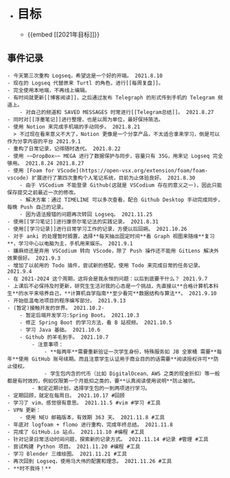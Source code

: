 - # 目标
	- {{embed [[2021年目标]]}}
## 事件记录
	- 今天第三次重构 Logseq，希望这是一个好的开端。 2021.8.10
	- 现在的 Logseq 代替原来 Turtl 的角色，进行[[每周复盘]]。
	- 完全使用本地端，不再线上编辑。
	- 有时间就更新[[博客阅读]]，之后通过发布 Telegraph 的形式传到手机的 Telegram 频道上。
		- 对自己的频道和 SAVED MESSAGES 时常进行[[Telegram总结]]。 2021.8.27
	- 同时对[[浮墨笔记]]进行整理，也是以周为单位，最好保持简洁。
	- 使用 Notion 来完成手机端的手动同步。 2021.8.21
	  > 不过现在看来意义不大了，Notion 更像是一个分享产品，不太适合拿来学习，倒是可以作为分享内容的平台 2021.9.1
	- 重构了日常记录，记得随时迭代。 2021.8.22
	- 使用 ~~DropBox~~ MEGA 进行了数据保护与同步，容量只有 35G，用来记 Logseq 完全够用。 2021.8.24 2021.8.27
	- 使用 [Foam for VScode](https://open-vsx.org/extension/foam/foam-vscode) 扩展进行了第四次重构个人笔记系统，目前为止体验良好。 2021.8.30
		- 由于 VSCodium 不能登录 Github(这就是 VSCodium 存在的意义之一)，因此只能保存提交之前最近一次的修改。
		- 解决方案：通过 TIMELINE 可以多次查看，配合 Github Desktop 手动完成同步，每晚 Push 自己的记录。
		- 因为语法报错的问题再次转回 Logseq。 2021.11.25
	- 使用[[学习笔记]]进行康奈尔笔记法的实践记录。 2021.8.31
	- 使用[[学习记录]]进行日常学习工作的记录，方便以后回朔。 2021.10.26
	- 对于 anki 的处理暂时搁置，选择**每天抽出固定时间**看 Graph 视图来随缘**复习**，学习中心以电脑为主，手机用来娱乐。 2021.9.1
	- 嫌麻烦还是弃用 VSCodium 转向 VScode，除了 Push 操作还不能用 GitLens 解决外效果很好。 2021.9.3
	- 增加了以前用的 Todo 插件，尝试新的搭配，使用 Todo 来完成日常的任务记录。 2021.9.4
	- 在 2021-2024 这个周期，这将会是我永恒的问题：以后到底要干什么？ 2021.9.7
	- 上课后不必保持及时更新，研究生生活对我的心态是一个挑战，先直接以**合格计算机本科生**的水平来培养自己，**计算机自学指南**至少看完**数据结构与算法**。 2021.9.10
	- 开始低温电池项目的程序编写部分。 2021.9.13
	- (暂定)接触开发的世界。 2021.10.2-
		- 暂定后端开发学习:Spring Boot。 2021.10.3
		- 修正 Spring Boot 的学习方法，看 B 站视频。 2021.10.5
		- 学习 Java 基础。 2021.10.6
		- Github 的羊毛到手。 2021.10.7
			- 注意事项：
				- **每两年**需要重新验证一次学生身份，特殊服务如 JB 全家桶 需要**每年**使用 GitHub 账号续期。而且注意学生认证用于商业目的的话需要**阅读授权许可**防止侵权。
				- 学生包内含的代币（比如 DigitalOcean、AWS 之类的现金折扣）等一般都是有时效的，例如仅限第一个月抵扣之类的，要**认真阅读使用说明**防止被坑。
			- 制定近期计划，选择学生包的一到两项进行学习。
	- 定期回顾，就定在每周日。 2021.10.17 #回顾
	- 学习了 vim，感觉很有意思。 2021.11.5 #vim #学习 #工具
	- VPN 更新：
		- 使用 NEU 邮箱版本，有效期 363 天。 2021.11.8 #工具
	- 年底对 logfoam + flomo 进行重构，完成年终总结。 2021.11.8
	- 完成了 GitHub.io 站点。 2021.11.10 #编程 #工具
	- 针对记录日常活动时间问题，探索新的记录方式。 2021.11.14 #记录 #管理 #工具
	- 尝试构建 Python 项目。 2021.11.20 #编程 #工具
	- 学习 Blender 三维绘图。 2021.11.21 #工具
	- 再次回到 Logseq，使用马大伟的配置和理念。 2021.11.26 #工具
	- **时不我待！**